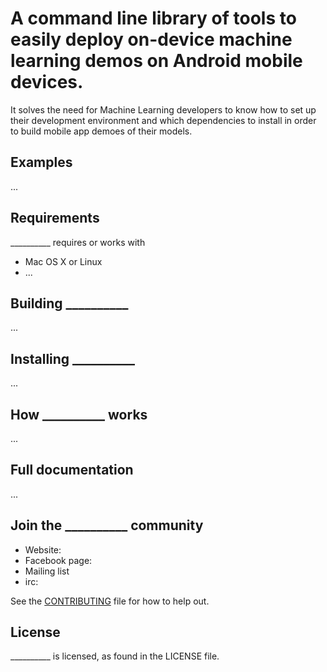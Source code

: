 
# A command line library of tools to easily deploy on-device machine learning demos on Android mobile devices. 
It solves the need for Machine Learning developers to know how to set up their development environment and which dependencies to install in order to build mobile app demoes of their models. 

## Examples
...

## Requirements
__________ requires or works with
* Mac OS X or Linux
* ...

## Building __________
...

## Installing __________
...

## How __________ works
...

## Full documentation
...

## Join the __________ community
* Website:
* Facebook page:
* Mailing list
* irc: 

See the [CONTRIBUTING](CONTRIBUTING.md) file for how to help out.

## License
__________ is <YOUR LICENSE HERE> licensed, as found in the LICENSE file.